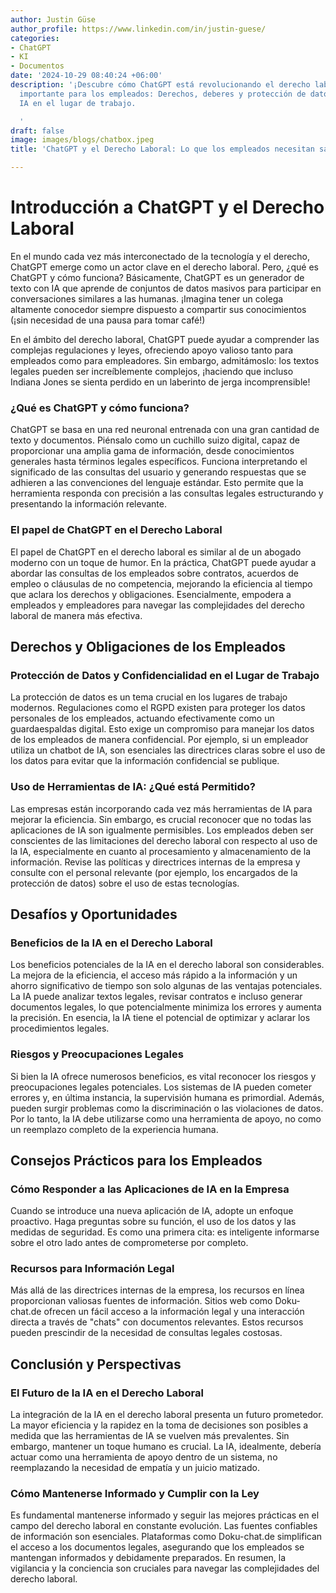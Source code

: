 ```yaml
---
author: Justin Güse
author_profile: https://www.linkedin.com/in/justin-guese/
categories:
- ChatGPT
- KI
- Documentos
date: '2024-10-29 08:40:24 +06:00'
description: '¡Descubre cómo ChatGPT está revolucionando el derecho laboral! Información
  importante para los empleados: Derechos, deberes y protección de datos sobre la
  IA en el lugar de trabajo.

  '
draft: false
image: images/blogs/chatbox.jpeg
title: 'ChatGPT y el Derecho Laboral: Lo que los empleados necesitan saber'

---
```

# Introducción a ChatGPT y el Derecho Laboral

En el mundo cada vez más interconectado de la tecnología y el derecho, ChatGPT emerge como un actor clave en el derecho laboral. Pero, ¿qué es ChatGPT y cómo funciona? Básicamente, ChatGPT es un generador de texto con IA que aprende de conjuntos de datos masivos para participar en conversaciones similares a las humanas. ¡Imagina tener un colega altamente conocedor siempre dispuesto a compartir sus conocimientos (¡sin necesidad de una pausa para tomar café!)

En el ámbito del derecho laboral, ChatGPT puede ayudar a comprender las complejas regulaciones y leyes, ofreciendo apoyo valioso tanto para empleados como para empleadores. Sin embargo, admitámoslo: los textos legales pueden ser increíblemente complejos, ¡haciendo que incluso Indiana Jones se sienta perdido en un laberinto de jerga incomprensible!

### ¿Qué es ChatGPT y cómo funciona?

ChatGPT se basa en una red neuronal entrenada con una gran cantidad de texto y documentos. Piénsalo como un cuchillo suizo digital, capaz de proporcionar una amplia gama de información, desde conocimientos generales hasta términos legales específicos. Funciona interpretando el significado de las consultas del usuario y generando respuestas que se adhieren a las convenciones del lenguaje estándar. Esto permite que la herramienta responda con precisión a las consultas legales estructurando y presentando la información relevante.


### El papel de ChatGPT en el Derecho Laboral

El papel de ChatGPT en el derecho laboral es similar al de un abogado moderno con un toque de humor. En la práctica, ChatGPT puede ayudar a abordar las consultas de los empleados sobre contratos, acuerdos de empleo o cláusulas de no competencia, mejorando la eficiencia al tiempo que aclara los derechos y obligaciones.  Esencialmente, empodera a empleados y empleadores para navegar las complejidades del derecho laboral de manera más efectiva.

## Derechos y Obligaciones de los Empleados

### Protección de Datos y Confidencialidad en el Lugar de Trabajo

La protección de datos es un tema crucial en los lugares de trabajo modernos. Regulaciones como el RGPD existen para proteger los datos personales de los empleados, actuando efectivamente como un guardaespaldas digital. Esto exige un compromiso para manejar los datos de los empleados de manera confidencial. Por ejemplo, si un empleador utiliza un chatbot de IA, son esenciales las directrices claras sobre el uso de los datos para evitar que la información confidencial se publique.

### Uso de Herramientas de IA: ¿Qué está Permitido?

Las empresas están incorporando cada vez más herramientas de IA para mejorar la eficiencia. Sin embargo, es crucial reconocer que no todas las aplicaciones de IA son igualmente permisibles. Los empleados deben ser conscientes de las limitaciones del derecho laboral con respecto al uso de la IA, especialmente en cuanto al procesamiento y almacenamiento de la información. Revise las políticas y directrices internas de la empresa y consulte con el personal relevante (por ejemplo, los encargados de la protección de datos) sobre el uso de estas tecnologías.


## Desafíos y Oportunidades

### Beneficios de la IA en el Derecho Laboral

Los beneficios potenciales de la IA en el derecho laboral son considerables. La mejora de la eficiencia, el acceso más rápido a la información y un ahorro significativo de tiempo son solo algunas de las ventajas potenciales. La IA puede analizar textos legales, revisar contratos e incluso generar documentos legales, lo que potencialmente minimiza los errores y aumenta la precisión. En esencia, la IA tiene el potencial de optimizar y aclarar los procedimientos legales.

### Riesgos y Preocupaciones Legales

Si bien la IA ofrece numerosos beneficios, es vital reconocer los riesgos y preocupaciones legales potenciales. Los sistemas de IA pueden cometer errores y, en última instancia, la supervisión humana es primordial. Además, pueden surgir problemas como la discriminación o las violaciones de datos. Por lo tanto, la IA debe utilizarse como una herramienta de apoyo, no como un reemplazo completo de la experiencia humana.

## Consejos Prácticos para los Empleados

### Cómo Responder a las Aplicaciones de IA en la Empresa

Cuando se introduce una nueva aplicación de IA, adopte un enfoque proactivo. Haga preguntas sobre su función, el uso de los datos y las medidas de seguridad. Es como una primera cita: es inteligente informarse sobre el otro lado antes de comprometerse por completo.

### Recursos para Información Legal

Más allá de las directrices internas de la empresa, los recursos en línea proporcionan valiosas fuentes de información. Sitios web como Doku-chat.de ofrecen un fácil acceso a la información legal y una interacción directa a través de "chats" con documentos relevantes. Estos recursos pueden prescindir de la necesidad de consultas legales costosas.

## Conclusión y Perspectivas

### El Futuro de la IA en el Derecho Laboral

La integración de la IA en el derecho laboral presenta un futuro prometedor. La mayor eficiencia y la rapidez en la toma de decisiones son posibles a medida que las herramientas de IA se vuelven más prevalentes. Sin embargo, mantener un toque humano es crucial. La IA, idealmente, debería actuar como una herramienta de apoyo dentro de un sistema, no reemplazando la necesidad de empatía y un juicio matizado.

### Cómo Mantenerse Informado y Cumplir con la Ley

Es fundamental mantenerse informado y seguir las mejores prácticas en el campo del derecho laboral en constante evolución. Las fuentes confiables de información son esenciales. Plataformas como Doku-chat.de simplifican el acceso a los documentos legales, asegurando que los empleados se mantengan informados y debidamente preparados. En resumen, la vigilancia y la conciencia son cruciales para navegar las complejidades del derecho laboral.
